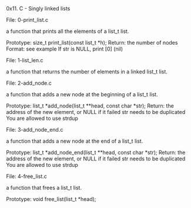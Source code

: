 0x11. C - Singly linked lists

File: 0-print_list.c

a function that prints all the elements of a list_t list.



Prototype: size_t print_list(const list_t *h); Return: the number of nodes Format: see example If str is NULL, print [0] (nil)



File: 1-list_len.c

a function that returns the number of elements in a linked list_t list.



File: 2-add_node.c

a function that adds a new node at the beginning of a list_t list.



Prototype: list_t *add_node(list_t **head, const char *str); Return: the address of the new element, or NULL if it failed str needs to be duplicated You are allowed to use strdup



File: 3-add_node_end.c

a function that adds a new node at the end of a list_t list.



Prototype: list_t *add_node_end(list_t **head, const char *str); Return: the address of the new element, or NULL if it failed str needs to be duplicated You are allowed to use strdup



File: 4-free_list.c

a function that frees a list_t list.



Prototype: void free_list(list_t *head);
